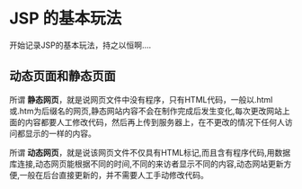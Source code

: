 # JSP 的基本玩法

开始记录JSP的基本玩法，持之以恒啊....

## 动态页面和静态页面

所谓 **静态网页**，就是说网页文件中没有程序，只有HTML代码，一般以.html或.htm为后缀名的网页,静态网站内容不会在制作完成后发生变化,每次更改网站上面的内容都要人工修改代码，然后再上传到服务器上，在不更改的情况下任何人访问都显示的一样的内容。

所谓 **动态网页**，就是说该网页文件不仅具有HTML标记,而且含有程序代码,用数据库连接,动态网页能根据不同的时间,不同的来访者显示不同的内容,动态网站更新方便,一般在后台直接更新的，并不需要人工手动修改代码。


